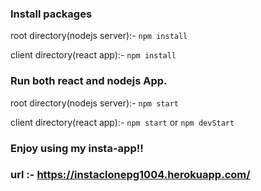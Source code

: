 ### Install packages

root directory(nodejs server):-  ```npm install ```

client directory(react app):- ```npm install ```

### Run both react and nodejs App.

root directory(nodejs server):- ```npm start```

client directory(react app):- ```npm start``` or ```npm devStart```

### Enjoy using my insta-app!!

### url :- https://instaclonepg1004.herokuapp.com/

